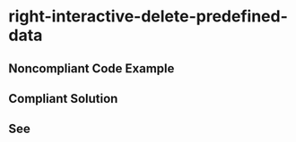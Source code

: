 # right-interactive-delete-predefined-data



## Noncompliant Code Example



## Compliant Solution


## See

